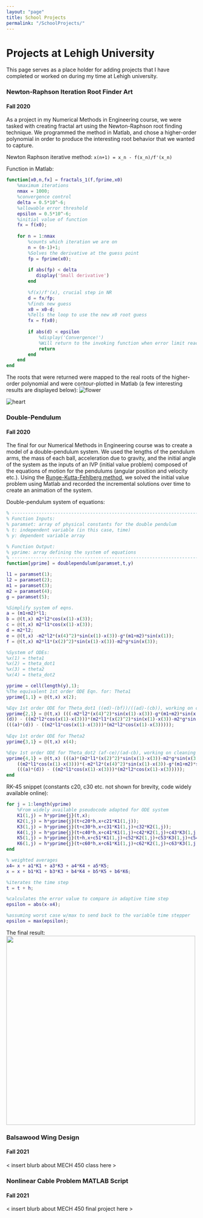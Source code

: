 ```yaml
---
layout: "page"
title: School Projects
permalink: "/SchoolProjects/"
---
```


# Projects at Lehigh University
This page serves as a place holder for adding projects that I have completed or worked on during my time at Lehigh university.

### Newton-Raphson Iteration Root Finder Art 
#### Fall 2020 
As a project in my Numerical Methods in Engineering course, we were tasked with creating fractal art using the Newton-Raphson root finding technique. We programmed the method in Matlab, and chose a higher-order polynomial in order to produce the interesting root behavior that we wanted to capture. 

Newton Raphson iterative method:
`x(n+1) = x_n - f(x_n)/f'(x_n)`

Function in Matlab:
```matlab
function[x0,n,fx] = fractals_1(f,fprime,x0)
    %maximum iterations
    nmax = 1000;
    %convergence control
    delta = 0.5*10^-6;
    %allowable error threshold
    epsilon = 0.5*10^-6;
    %initial value of function
    fx = f(x0);
    
    for n = 1:nmax    
        %counts which iteration we are on
        n = (n-1)+1;
        %Solves the derivative at the guess point
        fp = fprime(x0);
       
        if abs(fp) < delta 
           display('Small derivative')
        end
        
        %f(x)/f'(x), crucial step in NR
        d = fx/fp;
        %finds new guess
        x0 = x0-d;
        %Tells the loop to use the new x0 root guess
        fx = f(x0);
        
        if abs(d) < epsilon         
            %display('Convergence!')  
            %Will return to the invoking function when error limit reached
            return   
        end 
    end 
end
```

The roots that were returned were mapped to the real roots of the higher-order polynomial and were contour-plotted in Matlab (a few interesting results are displayed below): 
![flower](/assets/Images/FlowerRoots.JPG)

![heart](/assets/Images/HeartRoots.JPG)


### Double-Pendulum 
#### Fall 2020
The final for our Numerical Methods in Engineering course was to create a model of a double-pendulum system. We used the lengths of the pendulum arms, the mass of each ball, acceleration due to gravity, and the initial angle of the system as the inputs of an IVP (initial value problem) composed of the equations of motion for the pendulums (angular position and velocity etc.). Using the [Runge-Kutta-Fehlberg method](https://en.wikipedia.org/wiki/Runge%E2%80%93Kutta%E2%80%93Fehlberg_method), we solved the initial value problem using Matlab and recorded the incremental solutions over time to create an animation of the system. 

Double-pendulum system of equations:
```matlab
% --------------------------------------------------------------------------
% Function Inputs: 
% paramset: array of physical constants for the double pendulum
% t: independent variable (in this case, time)
% y: dependent variable array 

% Function Output: 
% yprime: array defining the system of equations
% -------------------------------------------------------------------------
function[yprime] = doublependulum(paramset,t,y) 

l1 = paramset(1);
l2 = paramset(2); 
m1 = paramset(3);
m2 = paramset(4);
g = paramset(5);

%Simplify system of eqns. 
a = (m1+m2)*l1;
b = @(t,x) m2*l2*cos(x(1)-x(3));
c = @(t,x) m2*l1*cos(x(1)-x(3));
d = m2*l2;
e = @(t,x) -m2*l2*(x(4)^2)*sin(x(1)-x(3))-g*(m1+m2)*sin(x(1));
f = @(t,x) m2*l1*(x(2)^2)*sin(x(1)-x(3))-m2*g*sin(x(3));

%System of ODEs:
%x(1) = theta1
%x(2) = theta_dot1
%x(3) = theta2
%x(4) = theta_dot2

yprime = cell(length(y),1);
%The equivalent 1st order ODE Eqn. for: Theta1
yprime{1,1} = @(t,x) x(2);

%Eqv 1st order ODE for Theta_dot1 ((ed)-(bf))/((ad)-(cb)), working on cleaning up
yprime{2,1} = @(t,x) (((-m2*l2*(x(4)^2)*sin(x(1)-x(3))-g*(m1+m2)*sin(x(1)))*...
(d)) - ((m2*l2*cos(x(1)-x(3)))*(m2*l1*(x(2)^2)*sin(x(1)-x(3))-m2*g*sin(x(3)))))/...
(((a)*(d)) - ((m2*l1*cos(x(1)-x(3)))*(m2*l2*cos(x(1)-x(3)))));
 
%Eqv 1st order ODE for Theta2
yprime{3,1} = @(t,x) x(4);

%Eqv 1st order ODE for Theta_dot2 (af-ce)/(ad-cb), working on cleaning up
yprime{4,1} = @(t,x) (((a)*(m2*l1*(x(2)^2)*sin(x(1)-x(3))-m2*g*sin(x(3))))-...
    ((m2*l1*cos(x(1)-x(3)))*(-m2*l2*(x(4)^2)*sin(x(1)-x(3))-g*(m1+m2)*sin(x(1)))))/...
    (((a)*(d)) - ((m2*l1*cos(x(1)-x(3)))*(m2*l2*cos(x(1)-x(3)))));
end
```

RK-45 snippet (constants c20, c30 etc. not shown for brevity, code widely available online):
```matlab
for j = 1:length(yprime)
    %From widely available pseudocode adapted for ODE system
    K1(1,j) = h*yprime{j}(t,x);
    K2(1,j) = h*yprime{j}(t+c20*h,x+c21*K1(1,j));
    K3(1,j) = h*yprime{j}(t+c30*h,x+c31*K1(1,j)+c32*K2(1,j));
    K4(1,j) = h*yprime{j}(t+c40*h,x+c41*K1(1,j)+c42*K2(1,j)+c43*K3(1,j));
    K5(1,j) = h*yprime{j}(t+h,x+c51*K1(1,j)+c52*K2(1,j)+c53*K3(1,j)+c54*K4(1,j));
    K6(1,j) = h*yprime{j}(t+c60*h,x+c61*K1(1,j)+c62*K2(1,j)+c63*K3(1,j)+c64*K4(1,j)+c65*K5(1,j));
end

% weighted averages
x4= x + a1*K1 + a3*K3 + a4*K4 + a5*K5;
x = x + b1*K1 + b3*K3 + b4*K4 + b5*K5 + b6*K6;

%iterates the time step
t = t + h;

%calculates the error value to compare in adaptive time step
epsilon = abs(x-x4);

%assuming worst case w/max to send back to the variable time stepper
epsilon = max(epsilon);
```

The final result:
<img src="/assets/Video/Double_PendulumVid.gif" width="500" height="auto"/>

### Balsawood Wing Design
#### Fall 2021
< insert blurb about MECH 450 class here > 


### Nonlinear Cable Problem MATLAB Script
#### Fall 2021
< insert blurb about MECH 450 final project here > 

